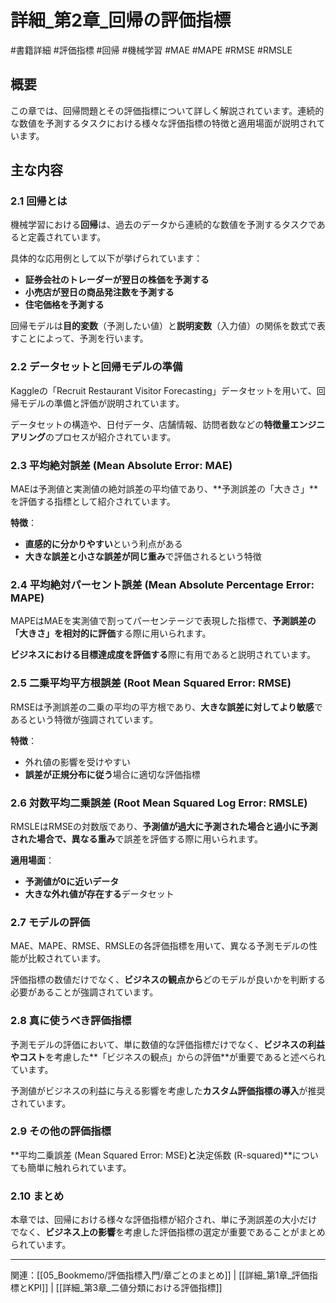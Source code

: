 # 詳細_第2章_回帰の評価指標
#書籍詳細 #評価指標 #回帰 #機械学習 #MAE #MAPE #RMSE #RMSLE

## 概要
この章では、回帰問題とその評価指標について詳しく解説されています。連続的な数値を予測するタスクにおける様々な評価指標の特徴と適用場面が説明されています。

## 主な内容

### 2.1 回帰とは
機械学習における**回帰**は、過去のデータから連続的な数値を予測するタスクであると定義されています。

具体的な応用例として以下が挙げられています：
- **証券会社のトレーダーが翌日の株価を予測する**
- **小売店が翌日の商品発注数を予測する**
- **住宅価格を予測する**

回帰モデルは**目的変数**（予測したい値）と**説明変数**（入力値）の関係を数式で表すことによって、予測を行います。

### 2.2 データセットと回帰モデルの準備
Kaggleの「Recruit Restaurant Visitor Forecasting」データセットを用いて、回帰モデルの準備と評価が説明されています。

データセットの構造や、日付データ、店舗情報、訪問者数などの**特徴量エンジニアリング**のプロセスが紹介されています。

### 2.3 平均絶対誤差 (Mean Absolute Error: MAE)
MAEは予測値と実測値の絶対誤差の平均値であり、**予測誤差の「大きさ」**を評価する指標として紹介されています。

**特徴**：
- **直感的に分かりやすい**という利点がある
- **大きな誤差と小さな誤差が同じ重み**で評価されるという特徴

### 2.4 平均絶対パーセント誤差 (Mean Absolute Percentage Error: MAPE)
MAPEはMAEを実測値で割ってパーセンテージで表現した指標で、**予測誤差の「大きさ」を相対的に評価**する際に用いられます。

**ビジネスにおける目標達成度を評価する**際に有用であると説明されています。

### 2.5 二乗平均平方根誤差 (Root Mean Squared Error: RMSE)
RMSEは予測誤差の二乗の平均の平方根であり、**大きな誤差に対してより敏感**であるという特徴が強調されています。

**特徴**：
- 外れ値の影響を受けやすい
- **誤差が正規分布に従う**場合に適切な評価指標

### 2.6 対数平均二乗誤差 (Root Mean Squared Log Error: RMSLE)
RMSLEはRMSEの対数版であり、**予測値が過大に予測された場合と過小に予測された場合で、異なる重み**で誤差を評価する際に用いられます。

**適用場面**：
- **予測値が0に近いデータ**
- **大きな外れ値が存在する**データセット

### 2.7 モデルの評価
MAE、MAPE、RMSE、RMSLEの各評価指標を用いて、異なる予測モデルの性能が比較されています。

評価指標の数値だけでなく、**ビジネスの観点から**どのモデルが良いかを判断する必要があることが強調されています。

### 2.8 真に使うべき評価指標
予測モデルの評価において、単に数値的な評価指標だけでなく、**ビジネスの利益やコスト**を考慮した**「ビジネスの観点」からの評価**が重要であると述べられています。

予測値がビジネスの利益に与える影響を考慮した**カスタム評価指標の導入**が推奨されています。

### 2.9 その他の評価指標
**平均二乗誤差 (Mean Squared Error: MSE)**と**決定係数 (R-squared)**についても簡単に触れられています。

### 2.10 まとめ
本章では、回帰における様々な評価指標が紹介され、単に予測誤差の大小だけでなく、**ビジネス上の影響**を考慮した評価指標の選定が重要であることがまとめられています。

---

関連：[[05_Bookmemo/評価指標入門/章ごとのまとめ]] | [[詳細_第1章_評価指標とKPI]] | [[詳細_第3章_二値分類における評価指標]]